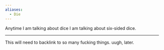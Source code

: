 ```yaml
---
aliases:
  - Die
---
```

Anytime I am talking about dice I am talking about six-sided dice.

---

This will need to backlink to so many fucking things. uugh, later.
